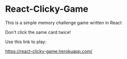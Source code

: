 # React-Clicky-Game
This is a simple memory challenge game written in React

Don't click the same card twice!

Use this link to play:

https://react-clicky-game.herokuapp.com/
